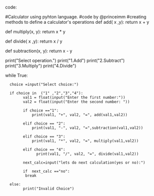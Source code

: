 code:

#Calculator using pyhton language.
#code by @princeimm
#creating methods to define a calculator's operations
def add( x ,y):
        return x + y
    
def multiply(x, y):
        return x * y

def divide( x ,y):
        return x / y
    
def subtraction(x, y):
        return x - y

print("Select operation.")
print("1.Add")
print("2.Subtract")
print("3.Multiply") 
print("4.Divide")

while True:
    
      choice =input("Select choice:")
      
      if choice in  ("1" ,"2","3","4"):
            val1 = float(input("Enter the first number:"))
            val2 = float(input("Enter the second number: "))
            
            if choice =="1":
                print(val1, "+", val2, "=", add(val1,val2))
                
            elif choice == "2":
                print(val1, "-", val2, "=",subtraction(val1,val2))
                
            elif choice == "3":
                print(val1, "*", val2, "=", multiply(val1,val2))
            
            elif choice == "4":
                  print(val1, "/", val2, "=", divide(val1,val2)) 
            
            next_calc=input("lets do next calculation(yes or no):")
            
            if  next_calc =="no":
             break
         
      else:
            print("Invalid Choice")
             

              
            
                

    
